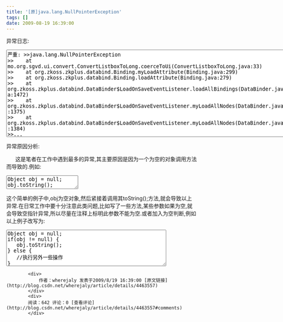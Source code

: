 ```yaml
---
title: '[原]java.lang.NullPointerException'
tags: []
date: 2009-08-19 16:39:00
---
```


异常日志:

<textarea cols="90" rows="15" name="code" class="java:showcolumns">严重: &gt;&gt;java.lang.NullPointerException
&gt;&gt;	at mo.org.sgvd.ui.convert.ConvertListboxToLong.coerceToUi(ConvertListboxToLong.java:33)
&gt;&gt;	at org.zkoss.zkplus.databind.Binding.myLoadAttribute(Binding.java:299)
&gt;&gt;	at org.zkoss.zkplus.databind.Binding.loadAttribute(Binding.java:279)
&gt;&gt;	at org.zkoss.zkplus.databind.DataBinder$LoadOnSaveEventListener.loadAllBindings(DataBinder.java:1472)
&gt;&gt;	at org.zkoss.zkplus.databind.DataBinder$LoadOnSaveEventListener.myLoadAllNodes(DataBinder.java:1375)
&gt;&gt;	at org.zkoss.zkplus.databind.DataBinder$LoadOnSaveEventListener.myLoadAllNodes(DataBinder.java:1384)
&gt;&gt;...</textarea> 

异常原因分析:

&nbsp;&nbsp;&nbsp;&nbsp;&nbsp; 这是笔者在工作中遇到最多的异常,其主要原因是因为一个为空的对象调用方法而导致的.例如:

<textarea cols="21" rows="2" name="code" class="java:showcolumns">Object obj = null;
obj.toString();</textarea> 

这个简单的例子中,obj为空对象,然后紧接着调用其toString();方法,就会导致以上异常.在日常工作中要十分注意此类问题,比如写了一些方法,某些参数如果为空,就会导致空指针异常,所以尽量在注释上标明此参数不能为空.或者加入为空判断,例如以上例子改写为:

<textarea cols="50" rows="6" name="code" class="java">Object obj = null;
if(obj != null) {
   obj.toString();
} else {
   //执行另外一些操作
}</textarea> 

            <div>
                作者：wherejaly 发表于2009/8/19 16:39:00 [原文链接](http://blog.csdn.net/wherejaly/article/details/4463557)
            </div>
            <div>
            阅读：642 评论：0 [查看评论](http://blog.csdn.net/wherejaly/article/details/4463557#comments)
            </div>